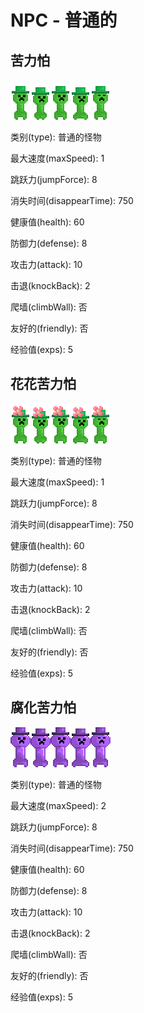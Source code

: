 # NPC - 普通的

## 苦力怕
![CREEPER](/textures/npc/creeper.png)

类别(type): 普通的怪物

最大速度(maxSpeed): 1

跳跃力(jumpForce): 8

消失时间(disappearTime): 750

健康值(health): 60

防御力(defense): 8

攻击力(attack): 10

击退(knockBack): 2

爬墙(climbWall): 否

友好的(friendly): 否

经验值(exps): 5

## 花花苦力怕
![FC](/textures/npc/flower_creeper.png)

类别(type): 普通的怪物

最大速度(maxSpeed): 1

跳跃力(jumpForce): 8

消失时间(disappearTime): 750

健康值(health): 60

防御力(defense): 8

攻击力(attack): 10

击退(knockBack): 2

爬墙(climbWall): 否

友好的(friendly): 否

经验值(exps): 5

## 腐化苦力怕
![TC](/textures/npc/tainted_creeper.png)

类别(type): 普通的怪物

最大速度(maxSpeed): 2

跳跃力(jumpForce): 8

消失时间(disappearTime): 750

健康值(health): 60

防御力(defense): 8

攻击力(attack): 10

击退(knockBack): 2

爬墙(climbWall): 否

友好的(friendly): 否

经验值(exps): 5

